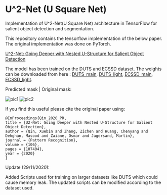 # U^2-Net (U Square Net)
Implementation of U^2-Net(U Square Net) architecture in TensorFlow for salient object detection and segmentation.

This repository contains the tensorflow implementation of the below paper. The original implementation was done on PyTorch. 

[U^2-Net: Going Deeper with Nested U-Structure for Salient Object Detection](https://arxiv.org/pdf/2005.09007.pdf)

The model has been trained on the DUTS and ECSSD dataset. The weights can be downloaded from here : [DUTS_main](https://drive.google.com/file/d/1Xx42fiMbWzUVxt27OC4zLvnqKjPFgaGF/view?usp=sharing), [DUTS_light](https://drive.google.com/file/d/1wygI2pcW-Wczc2RGJQwvROjGOuD5_mAT/view?usp=sharing), [ECSSD_main](https://drive.google.com/file/d/1-K9lMWTWN8oXD3z2EEOhdIQ57iapIWv3/view?usp=sharing), [ECSSD_light](https://drive.google.com/file/d/1aPlkXTOsuZrx_HT9cXBC0I_hewa74Ns8/view?usp=sharing).

Predicted mask                    | Original mask:

![pic1](https://raw.githubusercontent.com/Akhilesh64/U-2-Net/main/predicted_masks/img1.png)       ![pic2](https://raw.githubusercontent.com/Akhilesh64/U-2-Net/main/predicted_masks/ground_truth.png)

If you find this useful please cite the original paper using:

```
@InProceedings{Qin_2020_PR,
title = {U2-Net: Going Deeper with Nested U-Structure for Salient Object Detection},
author = {Qin, Xuebin and Zhang, Zichen and Huang, Chenyang and Dehghan, Masood and Zaiane, Osmar and Jagersand, Martin},
journal = {Pattern Recognition},
volume = {106},
pages = {107404},
year = {2020}
}
```


Update (29/11/2020):

Added Scripts used for training on larger datasets like DUTS which could cause memory leak. The updated scripts can be modified according to the dataset used.
